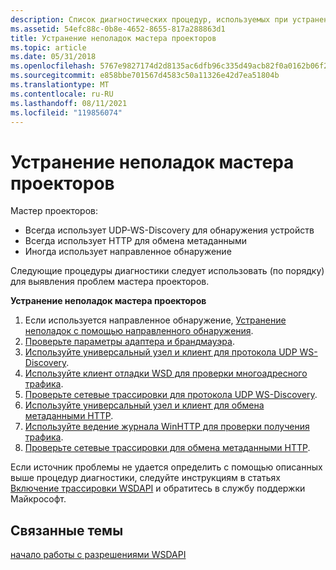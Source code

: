 ```yaml
---
description: Список диагностических процедур, используемых при устранении неполадок мастера проекторов.
ms.assetid: 54efc88c-0b8e-4652-8655-817a288863d1
title: Устранение неполадок мастера проекторов
ms.topic: article
ms.date: 05/31/2018
ms.openlocfilehash: 5767e9827174d2d8135ac6dfb96c335d49acb82f0a0162b06f22a89c4dbdebef
ms.sourcegitcommit: e858bbe701567d4583c50a11326e42d7ea51804b
ms.translationtype: MT
ms.contentlocale: ru-RU
ms.lasthandoff: 08/11/2021
ms.locfileid: "119856074"
---
```

# <a name="troubleshooting-the-projector-wizard"></a>Устранение неполадок мастера проекторов

Мастер проекторов:

-   Всегда использует UDP-WS-Discovery для обнаружения устройств
-   Всегда использует HTTP для обмена метаданными
-   Иногда использует направленное обнаружение

Следующие процедуры диагностики следует использовать (по порядку) для выявления проблем мастера проекторов.

**Устранение неполадок мастера проекторов**

1.  Если используется направленное обнаружение, [Устранение неполадок с помощью направленного обнаружения](troubleshooting-applications-using-directed-discovery.md).
2.  [Проверьте параметры адаптера и брандмауэра](inspecting-adapter-and-firewall-settings.md).
3.  [Используйте универсальный узел и клиент для протокола UDP WS-Discovery](using-a-generic-host-and-client-for-udp-ws-discovery.md).
4.  [Используйте клиент отладки WSD для проверки многоадресного трафика](using-wsddebug-client-to-verify-multicast-traffic.md).
5.  [Проверьте сетевые трассировки для протокола UDP WS-Discovery](inspecting-network-traces-for-udp-ws-discovery.md).
6.  [Используйте универсальный узел и клиент для обмена метаданными HTTP](using-a-generic-host-and-client-for-http-metadata-exchange.md).
7.  [Используйте ведение журнала WinHTTP для проверки получения трафика](using-winhttp-logging-to-verify-get-traffic.md).
8.  [Проверьте сетевые трассировки для обмена метаданными HTTP](inspecting-network-traces-for-http-metadata-exchange.md).

Если источник проблемы не удается определить с помощью описанных выше процедур диагностики, следуйте инструкциям в статьях [Включение трассировки WSDAPI](enabling-wsdapi-tracing.md) и обратитесь в службу поддержки Майкрософт.

## <a name="related-topics"></a>Связанные темы

<dl> <dt>

[начало работы с разрешениями WSDAPI](getting-started-with-wsdapi-troubleshooting.md)
</dt> </dl>

 

 



